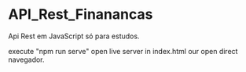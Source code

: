 # API_Rest_Finanancas

Api Rest em JavaScript só para estudos.

execute "npm run serve"
open live server in index.html our open direct navegador.
